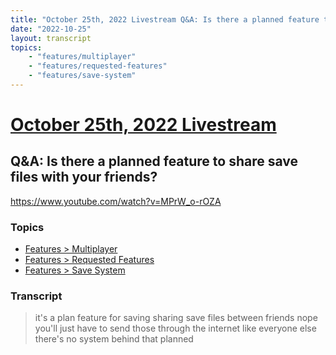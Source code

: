 ```yaml
---
title: "October 25th, 2022 Livestream Q&A: Is there a planned feature to share save files with your friends?"
date: "2022-10-25"
layout: transcript
topics:
    - "features/multiplayer"
    - "features/requested-features"
    - "features/save-system"
---
```

# [October 25th, 2022 Livestream](../2022-10-25.md)
## Q&A: Is there a planned feature to share save files with your friends?
https://www.youtube.com/watch?v=MPrW_o-rOZA

### Topics
* [Features > Multiplayer](../topics/features/multiplayer.md)
* [Features > Requested Features](../topics/features/requested-features.md)
* [Features > Save System](../topics/features/save-system.md)

### Transcript

> it's a plan feature for saving sharing save files between friends nope you'll just have to send those through the internet like everyone else there's no system behind that planned
